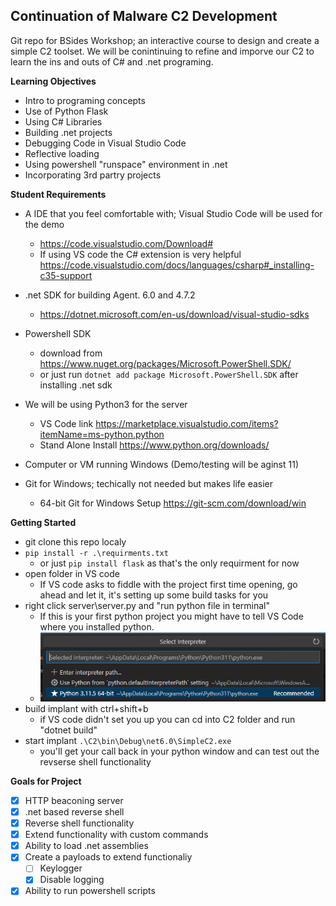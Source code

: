 ## Continuation of Malware C2 Development
Git repo for BSides Workshop; an interactive course to design and create a simple C2 toolset. We will be conintinuing to refine and imporve our C2 to learn the ins and outs of C# and .net programing.

**Learning Objectives**
- Intro to programing concepts
- Use of Python Flask
- Using C# Libraries
- Building .net projects
- Debugging Code in Visual Studio Code
- Reflective loading
- Using powershell "runspace" environment in .net
- Incorporating 3rd partry projects

**Student Requirements**
- A IDE that you feel comfortable with; Visual Studio Code will be used for the demo
    - https://code.visualstudio.com/Download#
    - If using VS code the C# extension is very helpful https://code.visualstudio.com/docs/languages/csharp#_installing-c35-support

- .net SDK for building Agent. 6.0 and 4.7.2
    - https://dotnet.microsoft.com/en-us/download/visual-studio-sdks

- Powershell SDK
    - download from https://www.nuget.org/packages/Microsoft.PowerShell.SDK/
    - or just run ```dotnet add package Microsoft.PowerShell.SDK``` after installing .net sdk

- We will be using Python3 for the server 
    - VS Code link https://marketplace.visualstudio.com/items?itemName=ms-python.python
    - Stand Alone Install https://www.python.org/downloads/

- Computer or VM running Windows (Demo/testing will be aginst 11)

- Git for Windows; techically not needed but makes life easier
    - 64-bit Git for Windows Setup https://git-scm.com/download/win


**Getting Started**
- git clone this repo localy
- ```pip install -r .\requirments.txt``` 
    - or just ```pip install flask``` as that's the only requirment for now
- open folder in VS code
    - If VS code asks to fiddle with the project first time opening, go ahead and let it, it's setting up some build tasks for you
- right click server\server.py and "run python file in terminal"
    - If this is your first python project you might have to tell VS Code where you installed python.
    - ![Alt text](image.png)
- build implant with ctrl+shift+b
    - if VS code didn't set you up you can cd into C2 folder and run "dotnet build"
- start implant ```.\C2\bin\Debug\net6.0\SimpleC2.exe```
    - you'll get your call back in your python window and can test out the revserse shell functionality


**Goals for Project**
- [x] HTTP beaconing server
- [x] .net based reverse shell
- [x] Reverse shell functionality 
- [x] Extend functionality with custom commands
- [x] Ability to load .net assemblies
- [x] Create a payloads to extend functionaliy
    - [ ] Keylogger
    - [x] Disable logging
- [x] Ability to run powershell scripts